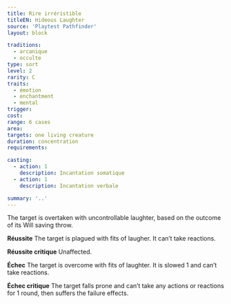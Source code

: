 ```yaml
---
title: Rire irréristible
titleEN: Hideous Laughter
source: 'Playtest Pathfinder'
layout: block

traditions:
  - arcanique
  - occulte
type: sort
level: 2
rarity: C
traits:
  - émotion
  - enchantment
  - mental
trigger: 
cost: 
range: 6 cases
area: 
targets: one living creature
duration: concentration
requirements: 

casting:
  - action: 1
    description: Incantation somatique
  - action: 1
    description: Incantation verbale

summary: '..'
---
```

The target is overtaken with uncontrollable laughter, based on the outcome of its Will saving throw.

**Réussite** The target is plagued with fits of laugher. It can’t take reactions.

**Réussite critique** Unaffected.

**Échec** The target is overcome with fits of laughter. It is slowed 1 and can’t take reactions.

**Échec critique** The target falls prone and can’t take any actions or reactions for 1 round, then suffers the failure effects.